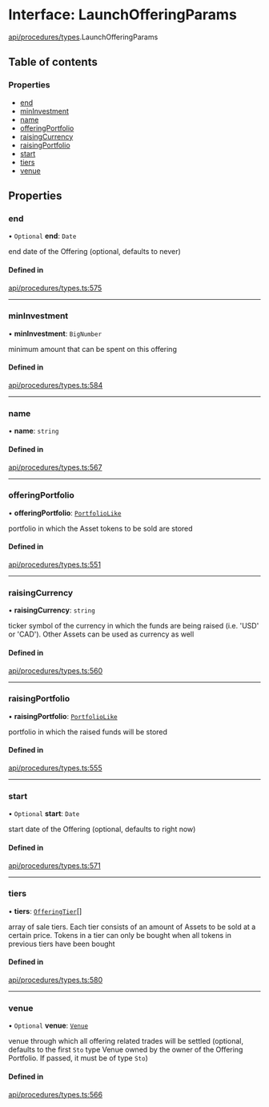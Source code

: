 # Interface: LaunchOfferingParams

[api/procedures/types](../wiki/api.procedures.types).LaunchOfferingParams

## Table of contents

### Properties

- [end](../wiki/api.procedures.types.LaunchOfferingParams#end)
- [minInvestment](../wiki/api.procedures.types.LaunchOfferingParams#mininvestment)
- [name](../wiki/api.procedures.types.LaunchOfferingParams#name)
- [offeringPortfolio](../wiki/api.procedures.types.LaunchOfferingParams#offeringportfolio)
- [raisingCurrency](../wiki/api.procedures.types.LaunchOfferingParams#raisingcurrency)
- [raisingPortfolio](../wiki/api.procedures.types.LaunchOfferingParams#raisingportfolio)
- [start](../wiki/api.procedures.types.LaunchOfferingParams#start)
- [tiers](../wiki/api.procedures.types.LaunchOfferingParams#tiers)
- [venue](../wiki/api.procedures.types.LaunchOfferingParams#venue)

## Properties

### end

• `Optional` **end**: `Date`

end date of the Offering (optional, defaults to never)

#### Defined in

[api/procedures/types.ts:575](https://github.com/PolymathNetwork/polymesh-sdk/blob/299ce247/src/api/procedures/types.ts#L575)

___

### minInvestment

• **minInvestment**: `BigNumber`

minimum amount that can be spent on this offering

#### Defined in

[api/procedures/types.ts:584](https://github.com/PolymathNetwork/polymesh-sdk/blob/299ce247/src/api/procedures/types.ts#L584)

___

### name

• **name**: `string`

#### Defined in

[api/procedures/types.ts:567](https://github.com/PolymathNetwork/polymesh-sdk/blob/299ce247/src/api/procedures/types.ts#L567)

___

### offeringPortfolio

• **offeringPortfolio**: [`PortfolioLike`](../wiki/types#portfoliolike)

portfolio in which the Asset tokens to be sold are stored

#### Defined in

[api/procedures/types.ts:551](https://github.com/PolymathNetwork/polymesh-sdk/blob/299ce247/src/api/procedures/types.ts#L551)

___

### raisingCurrency

• **raisingCurrency**: `string`

ticker symbol of the currency in which the funds are being raised (i.e. 'USD' or 'CAD').
  Other Assets can be used as currency as well

#### Defined in

[api/procedures/types.ts:560](https://github.com/PolymathNetwork/polymesh-sdk/blob/299ce247/src/api/procedures/types.ts#L560)

___

### raisingPortfolio

• **raisingPortfolio**: [`PortfolioLike`](../wiki/types#portfoliolike)

portfolio in which the raised funds will be stored

#### Defined in

[api/procedures/types.ts:555](https://github.com/PolymathNetwork/polymesh-sdk/blob/299ce247/src/api/procedures/types.ts#L555)

___

### start

• `Optional` **start**: `Date`

start date of the Offering (optional, defaults to right now)

#### Defined in

[api/procedures/types.ts:571](https://github.com/PolymathNetwork/polymesh-sdk/blob/299ce247/src/api/procedures/types.ts#L571)

___

### tiers

• **tiers**: [`OfferingTier`](../wiki/api.entities.Offering.types.OfferingTier)[]

array of sale tiers. Each tier consists of an amount of Assets to be sold at a certain price.
  Tokens in a tier can only be bought when all tokens in previous tiers have been bought

#### Defined in

[api/procedures/types.ts:580](https://github.com/PolymathNetwork/polymesh-sdk/blob/299ce247/src/api/procedures/types.ts#L580)

___

### venue

• `Optional` **venue**: [`Venue`](../wiki/api.entities.Venue.Venue)

venue through which all offering related trades will be settled
  (optional, defaults to the first `Sto` type Venue owned by the owner of the Offering Portfolio.
  If passed, it must be of type `Sto`)

#### Defined in

[api/procedures/types.ts:566](https://github.com/PolymathNetwork/polymesh-sdk/blob/299ce247/src/api/procedures/types.ts#L566)
